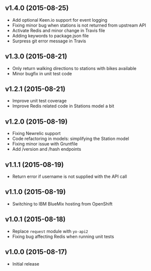 ## v1.4.0 (2015-08-25)

  - Add optional Keen.io support for event logging
  - Fixing minor bug when stations is not returned from upstream API
  - Activate Redis and minor change in Travis file
  - Adding keywords to package.json file
  - Surpress git error message in Travis

## v1.3.0 (2015-08-21)

  - Only return walking directions to stations with bikes available
  - Minor bugfix in unit test code

## v1.2.1 (2015-08-21)

  - Improve unit test coverage
  - Improve Redis related code in Stations model a bit

## v1.2.0 (2015-08-19)

  - Fixing Newrelic support
  - Code refactoring in models: simplifying the Station model
  - Fixing minor issue with Gruntfile
  - Add /version and /hash endpoints

## v1.1.1 (2015-08-19)

  - Return error if username is not supplied with the API call

## v1.1.0 (2015-08-19)

  - Switching to IBM BlueMix hosting from OpenShift

## v1.0.1 (2015-08-18)

  - Replace `request` module with `yo-api2`
  - Fixing bug affecting Redis when running unit tests

## v1.0.0 (2015-08-17)

  - Initial release
